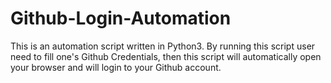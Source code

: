 # Github-Login-Automation
This is an automation script written in Python3. By running this script user need to fill one's Github Credentials, then this script will automatically open your browser and will login to your Github account.
